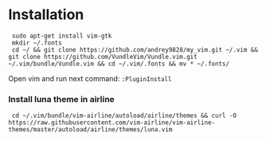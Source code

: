 # Installation
     sudo apt-get install vim-gtk
     mkdir ~/.fonts
     cd ~/ && git clone https://github.com/andrey9828/my_vim.git ~/.vim && git clone https://github.com/VundleVim/Vundle.vim.git ~/.vim/bundle/Vundle.vim && cd ~/.vim/.fonts && mv * ~/.fonts/
Open vim and run next command: `:PluginInstall`
### Install luna theme in airline
     cd ~/.vim/bundle/vim-airline/autoload/airline/themes && curl -O https://raw.githubusercontent.com/vim-airline/vim-airline-themes/master/autoload/airline/themes/luna.vim
